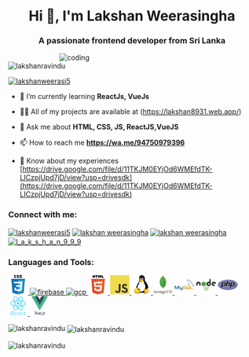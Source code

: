 
<h1 align="center">Hi 👋, I'm Lakshan Weerasingha</h1>
<h3 align="center">A passionate frontend developer from Sri Lanka</h3>

<img align="right" alt="coding" width="400" src="https://cdn.dribbble.com/users/1708816/screenshots/15637256/media/f9826f0af8a49462f048262a8502035b.gif">

<p align="left"> <img src="https://komarev.com/ghpvc/?username=lakshanravindu&label=Profile%20views&color=0e75b6&style=flat" alt="lakshanravindu" /> </p>

<p align="left"> <a href="https://twitter.com/lakshanweerasi5" target="blank"><img src="https://img.shields.io/twitter/follow/lakshanweerasi5?logo=twitter&style=for-the-badge" alt="lakshanweerasi5" /></a> </p>

- 🌱 I’m currently learning **ReactJs, VueJs**

- 👨‍💻 All of my projects are available at (https://lakshan8931.web.app/)

- 💬 Ask me about **HTML, CSS, JS, ReactJS,VueJS**

- 📫 How to reach me **https://wa.me/94750979396**

- 📄 Know about my experiences [https://drive.google.com/file/d/11TKJM0EYjOd6WMEfdTK-LICzpjUpd7jD/view?usp=drivesdk](https://drive.google.com/file/d/11TKJM0EYjOd6WMEfdTK-LICzpjUpd7jD/view?usp=drivesdk)

<h3 align="left">Connect with me:</h3>
<p align="left">
<a href="https://twitter.com/lakshanweerasi5" target="blank"><img align="center" src="https://raw.githubusercontent.com/rahuldkjain/github-profile-readme-generator/master/src/images/icons/Social/twitter.svg" alt="lakshanweerasi5" height="30" width="40" /></a>
<a href="https://www.linkedin.com/in/lakshan999/" target="blank"><img align="center" src="https://raw.githubusercontent.com/rahuldkjain/github-profile-readme-generator/master/src/images/icons/Social/linked-in-alt.svg" alt="lakshan weerasingha" height="30" width="40" /></a>
<a href="https://fb.com/lakshan weerasingha" target="blank"><img align="center" src="https://raw.githubusercontent.com/rahuldkjain/github-profile-readme-generator/master/src/images/icons/Social/facebook.svg" alt="lakshan weerasingha" height="30" width="40" /></a>
<a href="https://instagram.com/l_a_k_s_h_a_n_9_9_9" target="blank"><img align="center" src="https://raw.githubusercontent.com/rahuldkjain/github-profile-readme-generator/master/src/images/icons/Social/instagram.svg" alt="l_a_k_s_h_a_n_9_9_9" height="30" width="40" /></a>
</p>

<h3 align="left">Languages and Tools:</h3>
<p align="left"> <a href="https://www.w3schools.com/css/" target="_blank" rel="noreferrer"> <img src="https://raw.githubusercontent.com/devicons/devicon/master/icons/css3/css3-original-wordmark.svg" alt="css3" width="40" height="40"/> </a> <a href="https://firebase.google.com/" target="_blank" rel="noreferrer"> <img src="https://www.vectorlogo.zone/logos/firebase/firebase-icon.svg" alt="firebase" width="40" height="40"/> </a> <a href="https://cloud.google.com" target="_blank" rel="noreferrer"> <img src="https://www.vectorlogo.zone/logos/google_cloud/google_cloud-icon.svg" alt="gcp" width="40" height="40"/> </a> <a href="https://www.w3.org/html/" target="_blank" rel="noreferrer"> <img src="https://raw.githubusercontent.com/devicons/devicon/master/icons/html5/html5-original-wordmark.svg" alt="html5" width="40" height="40"/> </a> <a href="https://developer.mozilla.org/en-US/docs/Web/JavaScript" target="_blank" rel="noreferrer"> <img src="https://raw.githubusercontent.com/devicons/devicon/master/icons/javascript/javascript-original.svg" alt="javascript" width="40" height="40"/> </a> <a href="https://www.linux.org/" target="_blank" rel="noreferrer"> <img src="https://raw.githubusercontent.com/devicons/devicon/master/icons/linux/linux-original.svg" alt="linux" width="40" height="40"/> </a> <a href="https://www.mongodb.com/" target="_blank" rel="noreferrer"> <img src="https://raw.githubusercontent.com/devicons/devicon/master/icons/mongodb/mongodb-original-wordmark.svg" alt="mongodb" width="40" height="40"/> </a> <a href="https://www.mysql.com/" target="_blank" rel="noreferrer"> <img src="https://raw.githubusercontent.com/devicons/devicon/master/icons/mysql/mysql-original-wordmark.svg" alt="mysql" width="40" height="40"/> </a> <a href="https://nodejs.org" target="_blank" rel="noreferrer"> <img src="https://raw.githubusercontent.com/devicons/devicon/master/icons/nodejs/nodejs-original-wordmark.svg" alt="nodejs" width="40" height="40"/> </a> <a href="https://www.php.net" target="_blank" rel="noreferrer"> <img src="https://raw.githubusercontent.com/devicons/devicon/master/icons/php/php-original.svg" alt="php" width="40" height="40"/> </a> <a href="https://reactjs.org/" target="_blank" rel="noreferrer"> <img src="https://raw.githubusercontent.com/devicons/devicon/master/icons/react/react-original-wordmark.svg" alt="react" width="40" height="40"/> </a> <a href="https://vuejs.org/" target="_blank" rel="noreferrer"> <img src="https://raw.githubusercontent.com/devicons/devicon/master/icons/vuejs/vuejs-original-wordmark.svg" alt="vuejs" width="40" height="40"/> </a> </p>

<p><img align="left" src="https://github-readme-stats.vercel.app/api/top-langs?username=lakshanravindu&show_icons=true&locale=en&layout=compact" alt="lakshanravindu" /></p>

<p>&nbsp;<img align="center" src="https://github-readme-stats.vercel.app/api?username=lakshanravindu&show_icons=true&locale=en" alt="lakshanravindu" /></p>

<p><img align="center" src="https://github-readme-streak-stats.herokuapp.com/?user=lakshanravindu&" alt="lakshanravindu" /></p>
